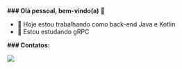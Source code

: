 **### Olá pessoal, bem-vindo(a)** 👋

- 🔭 Hoje estou trabalhando como back-end Java e Kotlin
- 🌱 Estou estudando gRPC

**### Contatos:**

<div>
<a href="https://www.linkedin.com/in/marcelo-campos-silva/" target="_blank"><img src="https://img.shields.io/badge/-LinkedIn-%230077B5?style=for-the-badge&logo=linkedin&logoColor=white" target="_blank"></a>   
</div>
